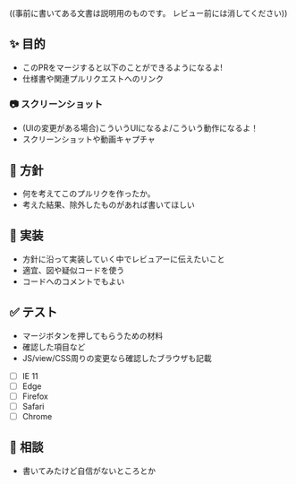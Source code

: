 ((事前に書いてある文書は説明用のものです。 レビュー前には消してください))

## :sparkles: 目的

 * このPRをマージすると以下のことができるようになるよ!
 * 仕様書や関連プルリクエストへのリンク
 
### :camera: スクリーンショット

 * (UIの変更がある場合)こういうUIになるよ/こういう動作になるよ！
 * スクリーンショットや動画キャプチャ

## :muscle: 方針

 * 何を考えてこのプルリクを作ったか。
 * 考えた結果、除外したものがあれば書いてほしい

## :wrench: 実装

 * 方針に沿って実装していく中でレビュアーに伝えたいこと
 * 適宜、図や疑似コードを使う
 * コードへのコメントでもよい

## :white_check_mark: テスト

 * マージボタンを押してもらうための材料
 * 確認した項目など
 * JS/view/CSS周りの変更なら確認したブラウザも記載
 - [ ] IE 11
 - [ ] Edge
 - [ ] Firefox
 - [ ] Safari
 - [ ] Chrome

## :speech_balloon: 相談

 * 書いてみたけど自信がないところとか
